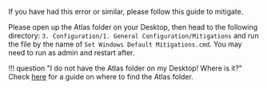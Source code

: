 If you have had this error or similar, please follow this guide to mitigate.

Please open up the Atlas folder on your Desktop, then head to the following directory: `3. Configuration/1. General Configuration/Mitigations` and run the file by the name of `Set Windows Default Mitigations.cmd`. You may need to run as admin and restart after.

!!! question "I do not have the Atlas folder on my Desktop! Where is it?"
    Check [here](atlas-folder-missing/) for a guide on where to find the Atlas folder.